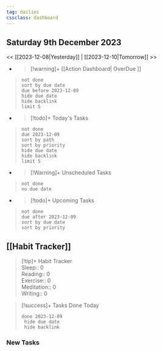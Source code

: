 ```yaml
---
tag: dailies
cssclass: dashboard
---
```

## Saturday 9th December 2023

<< [[2023-12-08|Yesterday]] | [[2023-12-10|Tomorrow]] >>

- > [!warning]+ [[Action Dashboard| OverDue ]]
> ```tasks
> not done
> sort by due date
> due before 2023-12-09
> hide due date
> hide backlink
> limit 5
> ```

- > [!todo]+ Today's Tasks
> ```tasks
> not done
> due 2023-12-09
> sort by path
> sort by priority
> hide due date
> hide backlink
> limit 5
> ```

- > [!Warning]+ Unscheduled Tasks  
 > ```tasks  
 > not done  
 > no due date

- > [!todo]+ Upcoming Tasks
> ```tasks  
> not done  
> due after 2023-12-09  
> sort by due date
> sort by priority  

## [[Habit Tracker]]
> [!tip]+ Habit Tracker  
> Sleep:: 0  
> Reading:: 0  
> Exercise:: 0  
> Meditation:: 0  
> Writing:: 0


> [!success]+ Tasks Done Today
> ```tasks 
> done 2023-12-09
>  hide due date
>  hide backlink
### New Tasks

